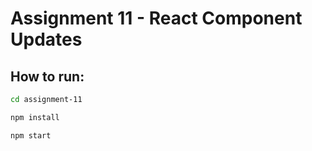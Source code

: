 # Assignment 11 - React Component Updates

## How to run:
```sh
cd assignment-11

npm install

npm start
```